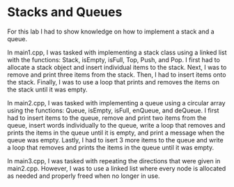 # Stacks and Queues

For this lab I had to show knowledge on how to implement a stack and a queue.

In main1.cpp, I was tasked with implementing a stack class using a linked list with the functions: Stack, isEmpty, isFull, Top, Push, and Pop. I first had to allocate a stack object and insert individual items to the stack. Next, I was to remove and print three items from the stack. Then, I had to insert items onto the stack. Finally, I was to use a loop that prints and removes the items on the stack until it was empty.

In main2.cpp, I was tasked with implementing a queue using a circular array using the functions: Queue, isEmpty, isFull, enQueue, and deQueue. I first had to insert items to the queue, remove and print two items from the queue, insert words individually to the queue, write a loop that removes and prints the items in the queue until it is empty, and print a message when the queue was empty. Lastly, I had to isert 3 more items to the queue and write a loop that removes and prints the items in the queue until it was empty.

In main3.cpp, I was tasked with repeating the directions that were given in main2.cpp. However, I was to use a linked list where every node is allocated as needed and properly freed when no longer in use.
